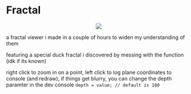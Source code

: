 # Fractal
<p align='center'><img src='https://github.com/nectarboy/fractal/blob/main/src/img/mandelbrot_with_duc.webp?raw=true'></p>

a fractal viewer i made in a couple of hours to widen my understanding of them

featuring a special duck fractal i discovered by messing with the function (idk if its known)

right click to zoom in on a point, left click to log plane coordinates to console (and redraw),
if things get blurry, you can change the depth paramter in the dev console
`depth = value; // default is 100`